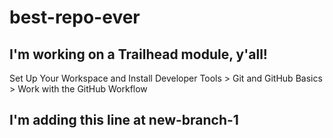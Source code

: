 # best-repo-ever

## I'm working on a Trailhead module, y'all!

Set Up Your Workspace and Install Developer Tools > Git and GitHub Basics > Work with the GitHub Workflow

## I'm adding this line at new-branch-1
